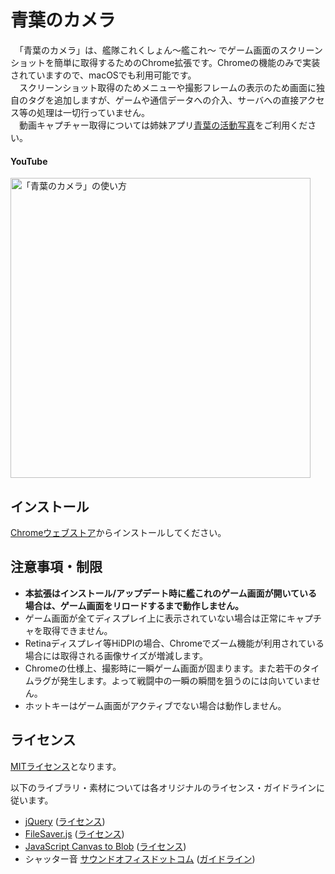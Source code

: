 # 青葉のカメラ

　「青葉のカメラ」は、艦隊これくしょん～艦これ～ でゲーム画面のスクリーンショットを簡単に取得するためのChrome拡張です。Chromeの機能のみで実装されていますので、macOSでも利用可能です。  
　スクリーンショット取得のためメニューや撮影フレームの表示のため画面に独自のタグを追加しますが、ゲームや通信データへの介入、サーバへの直接アクセス等の処理は一切行っていません。  
　動画キャプチャー取得については姉妹アプリ[青葉の活動写真](https://github.com/Komit/AobaNoVideo)をご利用ください。


#### YouTube
[<img src="http://img.youtube.com/vi/pfFuOBjqqKM/0.jpg" alt="「青葉のカメラ」の使い方" title="「青葉のカメラ」の使い方" width="480px" />](https://www.youtube.com/watch?v=pfFuOBjqqKM)

## インストール
[Chromeウェブストア](https://chrome.google.com/webstore/detail/%E9%9D%92%E8%91%89%E3%81%AE%E3%82%AB%E3%83%A1%E3%83%A9/epellgielojfhbjhdnplcnmndnifbien)からインストールしてください。

## 注意事項・制限
  - **本拡張はインストール/アップデート時に艦これのゲーム画面が開いている場合は、ゲーム画面をリロードするまで動作しません。**
  - ゲーム画面が全てディスプレイ上に表示されていない場合は正常にキャプチャを取得できません。
  - Retinaディスプレイ等HiDPIの場合、Chromeでズーム機能が利用されている場合には取得される画像サイズが増減します。
  - Chromeの仕様上、撮影時に一瞬ゲーム画面が固まります。また若干のタイムラグが発生します。よって戦闘中の一瞬の瞬間を狙うのには向いていません。
  - ホットキーはゲーム画面がアクティブでない場合は動作しません。

## ライセンス

[MITライセンス](https://github.com/Komit/AobaNoCamera/blob/master/LICENSE.md)となります。

以下のライブラリ・素材については各オリジナルのライセンス・ガイドラインに従います。
- [jQuery](http://jquery.com/) ([ライセンス](https://jquery.org/license/))
- [FileSaver.js](https://github.com/eligrey/FileSaver.js) ([ライセンス](https://github.com/eligrey/FileSaver.js/blob/master/LICENSE.md))
- [JavaScript Canvas to Blob](https://github.com/blueimp/JavaScript-Canvas-to-Blob) ([ライセンス](https://github.com/blueimp/JavaScript-Canvas-to-Blob))
- シャッター音 [サウンドオフィスドットコム](http://www.soundoffice.com/se/item/se-033.php) ([ガイドライン](http://www.soundoffice.com/se/guideline.php))

